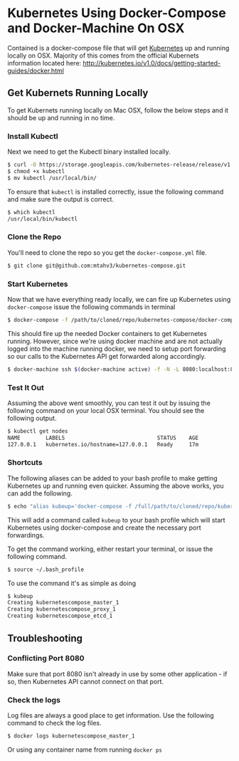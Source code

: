 # Kubernetes Using Docker-Compose and Docker-Machine On OSX

Contained is a docker-compose file that will get [Kubernetes](http://kubernetes.io/) up and running locally on OSX. Majority of this comes from the official Kubernets information located here: http://kubernetes.io/v1.0/docs/getting-started-guides/docker.html
	
## Get Kubernets Running Locally

To get Kubernets running locally on Mac OSX, follow the below steps and it should be up and running in no time.


### Install Kubectl

Next we need to get the Kubectl binary installed locally.

```sh
$ curl -O https://storage.googleapis.com/kubernetes-release/release/v1.1.1/bin/darwin/amd64/kubectl
$ chmod +x kubectl
$ mv kubectl /usr/local/bin/
```

To ensure that `kubectl` is installed correctly, issue the following command and make sure the output is correct.

```sh 
$ which kubectl
/usr/local/bin/kubectl
```

### Clone the Repo

You'll need to clone the repo so you get the `docker-compose.yml` file.

```sh
$ git clone git@github.com:mtahv3/kubernetes-compose.git
```

### Start Kubernetes

Now that we have everything ready locally, we can fire up Kubernetes using `docker-compose` issue the following commands in terminal

```sh
$ docker-compose -f /path/to/cloned/repo/kubernetes-compose/docker-compose.yml up -d
```

This should fire up the needed Docker containers to get Kubernetes running. However, since we're using docker machine and are not actually logged into the machine running docker, we need to setup port forwarding so our calls to the Kubernetes API get forwarded along accordingly.

```sh
$ docker-machine ssh $(docker-machine active) -f -N -L 8080:localhost:8080
```

### Test It Out

Assuming the above went smoothly, you can test it out by issuing the following command on your local OSX terminal. You should see the following output. 

```sh
$ kubectl get nodes
NAME        LABELS                             STATUS    AGE
127.0.0.1   kubernetes.io/hostname=127.0.0.1   Ready     17m
```

### Shortcuts

The following aliases can be added to your bash profile to make getting Kubernetes up and running even quicker. Assuming the above works, you can add the following.

```sh
$ echo "alias kubeup='docker-compose -f /full/path/to/cloned/repo/kubernetes-compose/docker-compose.yml up -d && docker-machine ssh $(docker-machine active) -f -N -L 8080:localhost:8080'" >> ~/.bash_profile
```

This will add a command called `kubeup` to your bash profile which will start Kubernetes using docker-compose and create the necessary port forwardings.

To get the command working, either restart your terminal, or issue the following command.

```sh
$ source ~/.bash_profile
```

To use the command it's as simple as doing

```sh
$ kubeup
Creating kubernetescompose_master_1
Creating kubernetescompose_proxy_1
Creating kubernetescompose_etcd_1
```

## Troubleshooting

### Conflicting Port 8080

Make sure that port 8080 isn't already in use by some other application - if so, then Kubernetes API cannot connect on that port.

### Check the logs

Log files are always a good place to get information. Use the following command to check the log files.

```sh
$ docker logs kubernetescompose_master_1
```

Or using any container name from running `docker ps`

